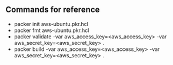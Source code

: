 ## Commands for reference
- packer init aws-ubuntu.pkr.hcl
- packer fmt aws-ubuntu.pkr.hcl 
- packer validate -var aws_access_key=<aws_access_key> -var aws_secret_key=<aws_secret_key> .
- packer build -var aws_access_key=<aws_access_key> -var aws_secret_key=<aws_secret_key> .